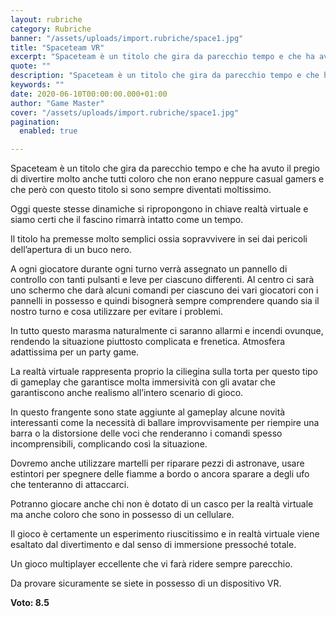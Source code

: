 ```yaml
---
layout: rubriche
category: Rubriche
banner: "/assets/uploads/import.rubriche/space1.jpg"
title: "Spaceteam VR"
excerpt: "Spaceteam è un titolo che gira da parecchio tempo e che ha avuto il pregio di divertire molto anche tutti coloro che non erano neppure casual gamers e che però con questo titolo si sono sempre diventati moltissimo. Oggi queste stesse dinamiche si ripropongono in chiave realtà virtuale e siamo certi che il fascino rimarrà [&hellip"
quote: ""
description: "Spaceteam è un titolo che gira da parecchio tempo e che ha avuto il pregio di divertire molto anche tutti coloro che non erano neppure casual gamers e che però con questo titolo si sono sempre diventati moltissimo. Oggi queste stesse dinamiche si ripropongono in chiave realtà virtuale e siamo certi che il fascino rimarrà [&hellip"
keywords: ""
date: 2020-06-10T00:00:00.000+01:00
author: "Game Master"
cover: "/assets/uploads/import.rubriche/space1.jpg"
pagination:
  enabled: true

---
```


Spaceteam è un titolo che gira da parecchio tempo e che ha avuto il pregio di divertire molto anche tutti coloro che non erano neppure casual gamers e che però con questo titolo si sono sempre diventati moltissimo.

Oggi queste stesse dinamiche si ripropongono in chiave realtà virtuale e siamo certi che il fascino rimarrà intatto come un tempo.

Il titolo ha premesse molto semplici ossia sopravvivere in sei dai pericoli dell’apertura di un buco nero.

A ogni giocatore durante ogni turno verrà assegnato un pannello di controllo con tanti pulsanti e leve per ciascuno differenti. Al centro ci sarà uno schermo che darà alcuni comandi per ciascuno dei vari giocatori con i pannelli in possesso e quindi bisognerà sempre comprendere quando sia il nostro turno e cosa utilizzare per evitare i problemi.

In tutto questo marasma naturalmente ci saranno allarmi e incendi ovunque, rendendo la situazione piuttosto complicata e frenetica. Atmosfera adattissima per un party game.

La realtà virtuale rappresenta proprio la ciliegina sulla torta per questo tipo di gameplay che garantisce molta immersività con gli avatar che garantiscono anche realismo all’intero scenario di gioco.

In questo frangente sono state aggiunte al gameplay alcune novità interessanti come la necessità di ballare improvvisamente per riempire una barra o la distorsione delle voci che renderanno i comandi spesso incomprensibili, complicando così la situazione.

Dovremo anche utilizzare martelli per riparare pezzi di astronave, usare estintori per spegnere delle fiamme a bordo o ancora sparare a degli ufo che tenteranno di attaccarci.

Potranno giocare anche chi non è dotato di un casco per la realtà virtuale ma anche coloro che sono in possesso di un cellulare.

Il gioco è certamente un esperimento riuscitissimo e in realtà virtuale viene esaltato dal divertimento e dal senso di immersione pressoché totale.

Un gioco multiplayer eccellente che vi farà ridere sempre parecchio.

Da provare sicuramente se siete in possesso di un dispositivo VR.

**Voto: 8.5**